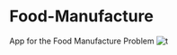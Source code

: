 # Food-Manufacture
App for the Food Manufacture Problem 
![t](https://github.com/user-attachments/assets/85b4dbe6-f294-4089-975a-8cef3ced8012)
